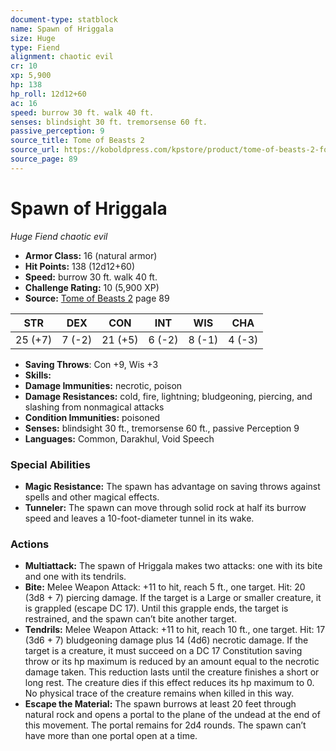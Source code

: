 ```yaml
---
document-type: statblock
name: Spawn of Hriggala
size: Huge
type: Fiend
alignment: chaotic evil
cr: 10
xp: 5,900
hp: 138
hp_roll: 12d12+60
ac: 16
speed: burrow 30 ft. walk 40 ft.
senses: blindsight 30 ft. tremorsense 60 ft. 
passive_perception: 9
source_title: Tome of Beasts 2
source_url: https://koboldpress.com/kpstore/product/tome-of-beasts-2-for-5th-edition
source_page: 89
---
```


# Spawn of Hriggala

*Huge* *Fiend* *chaotic evil*

- **Armor Class:** 16 (natural armor)
- **Hit Points:** 138 (12d12+60)
- **Speed:** burrow 30 ft. walk 40 ft.
- **Challenge Rating:** 10 (5,900 XP)
- **Source:** [Tome of Beasts 2](https://koboldpress.com/kpstore/product/tome-of-beasts-2-for-5th-edition) page 89

| STR | DEX | CON | INT | WIS | CHA |
| --- | --- | --- | --- | --- | --- |
| 25 (+7) | 7 (-2) | 21 (+5) | 6 (-2) | 8 (-1) | 4 (-3) |

- **Saving Throws**: Con +9, Wis +3
- **Skills:** 
- **Damage Immunities:** necrotic, poison
- **Damage Resistances:** cold, fire, lightning; bludgeoning, piercing, and slashing from nonmagical attacks
- **Condition Immunities:** poisoned
- **Senses:** blindsight 30 ft., tremorsense 60 ft., passive Perception 9
- **Languages:** Common, Darakhul, Void Speech

### Special Abilities

- **Magic Resistance:** The spawn has advantage on saving throws against spells and other magical effects.
- **Tunneler:** The spawn can move through solid rock at half its burrow speed and leaves a 10-foot-diameter tunnel in its wake.

### Actions

- **Multiattack:** The spawn of Hriggala makes two attacks: one with its bite and one with its tendrils.
- **Bite:** Melee Weapon Attack: +11 to hit, reach 5 ft., one target. Hit: 20 (3d8 + 7) piercing damage. If the target is a Large or smaller creature, it is grappled (escape DC 17). Until this grapple ends, the target is restrained, and the spawn can’t bite another target.
- **Tendrils:** Melee Weapon Attack: +11 to hit, reach 10 ft., one target. Hit: 17 (3d6 + 7) bludgeoning damage plus 14 (4d6) necrotic damage. If the target is a creature, it must succeed on a DC 17 Constitution saving throw or its hp maximum is reduced by an amount equal to the necrotic damage taken. This reduction lasts until the creature finishes a short or long rest. The creature dies if this effect reduces its hp maximum to 0. No physical trace of the creature remains when killed in this way.
- **Escape the Material:** The spawn burrows at least 20 feet through natural rock and opens a portal to the plane of the undead at the end of this movement. The portal remains for 2d4 rounds. The spawn can’t have more than one portal open at a time.
